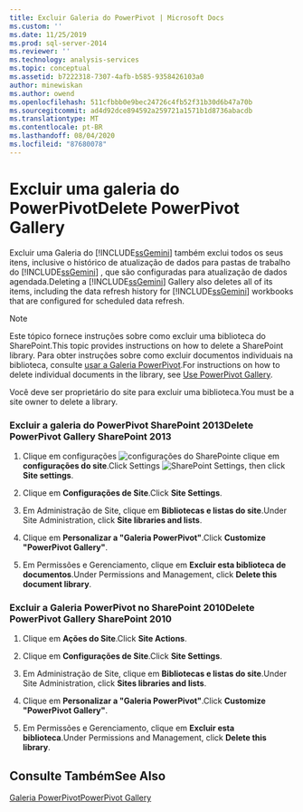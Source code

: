 ```yaml
---
title: Excluir Galeria do PowerPivot | Microsoft Docs
ms.custom: ''
ms.date: 11/25/2019
ms.prod: sql-server-2014
ms.reviewer: ''
ms.technology: analysis-services
ms.topic: conceptual
ms.assetid: b7222318-7307-4afb-b585-9358426103a0
author: minewiskan
ms.author: owend
ms.openlocfilehash: 511cfbbb0e9bec24726c4fb52f31b30d6b47a70b
ms.sourcegitcommit: ad4d92dce894592a259721a1571b1d8736abacdb
ms.translationtype: MT
ms.contentlocale: pt-BR
ms.lasthandoff: 08/04/2020
ms.locfileid: "87680078"
---
```

# <a name="delete-powerpivot-gallery"></a><span data-ttu-id="4c061-102">Excluir uma galeria do PowerPivot</span><span class="sxs-lookup"><span data-stu-id="4c061-102">Delete PowerPivot Gallery</span></span>
  <span data-ttu-id="4c061-103">Excluir uma Galeria do [!INCLUDE[ssGemini](../../includes/ssgemini-md.md)] também exclui todos os seus itens, inclusive o histórico de atualização de dados para pastas de trabalho do [!INCLUDE[ssGemini](../../includes/ssgemini-md.md)] , que são configuradas para atualização de dados agendada.</span><span class="sxs-lookup"><span data-stu-id="4c061-103">Deleting a [!INCLUDE[ssGemini](../../includes/ssgemini-md.md)] Gallery also deletes all of its items, including the data refresh history for [!INCLUDE[ssGemini](../../includes/ssgemini-md.md)] workbooks that are configured for scheduled data refresh.</span></span>

> [!NOTE]
>  <span data-ttu-id="4c061-104">Este tópico fornece instruções sobre como excluir uma biblioteca do SharePoint.</span><span class="sxs-lookup"><span data-stu-id="4c061-104">This topic provides instructions on how to delete a SharePoint library.</span></span> <span data-ttu-id="4c061-105">Para obter instruções sobre como excluir documentos individuais na biblioteca, consulte [usar a Galeria PowerPivot](use-power-pivot-gallery.md).</span><span class="sxs-lookup"><span data-stu-id="4c061-105">For instructions on how to delete individual documents in the library, see [Use PowerPivot Gallery](use-power-pivot-gallery.md).</span></span>

 <span data-ttu-id="4c061-106">Você deve ser proprietário do site para excluir uma biblioteca.</span><span class="sxs-lookup"><span data-stu-id="4c061-106">You must be a site owner to delete a library.</span></span>

### <a name="delete-powerpivot-gallery-sharepoint-2013"></a><span data-ttu-id="4c061-107">Excluir a galeria do PowerPivot SharePoint 2013</span><span class="sxs-lookup"><span data-stu-id="4c061-107">Delete PowerPivot Gallery SharePoint 2013</span></span>

1.  <span data-ttu-id="4c061-108">Clique em configurações ![configurações do SharePoint](../media/as-sharepoint2013-settings-gear.gif "Configurações do SharePoint")e clique em **configurações do site**.</span><span class="sxs-lookup"><span data-stu-id="4c061-108">Click Settings ![SharePoint Settings](../media/as-sharepoint2013-settings-gear.gif "SharePoint Settings"), then click **Site settings**.</span></span>

2.  <span data-ttu-id="4c061-109">Clique em **Configurações de Site**.</span><span class="sxs-lookup"><span data-stu-id="4c061-109">Click **Site Settings**.</span></span>

3.  <span data-ttu-id="4c061-110">Em Administração de Site, clique em **Bibliotecas e listas do site**.</span><span class="sxs-lookup"><span data-stu-id="4c061-110">Under Site Administration, click **Site libraries and lists**.</span></span>

4.  <span data-ttu-id="4c061-111">Clique em **Personalizar a "Galeria PowerPivot"**.</span><span class="sxs-lookup"><span data-stu-id="4c061-111">Click **Customize "PowerPivot Gallery"**.</span></span>

5.  <span data-ttu-id="4c061-112">Em Permissões e Gerenciamento, clique em **Excluir esta biblioteca de documentos**.</span><span class="sxs-lookup"><span data-stu-id="4c061-112">Under Permissions and Management, click **Delete this document library**.</span></span>

### <a name="delete-powerpivot-gallery-sharepoint-2010"></a><span data-ttu-id="4c061-113">Excluir a Galeria PowerPivot no SharePoint 2010</span><span class="sxs-lookup"><span data-stu-id="4c061-113">Delete PowerPivot Gallery SharePoint 2010</span></span>

1.  <span data-ttu-id="4c061-114">Clique em **Ações do Site**.</span><span class="sxs-lookup"><span data-stu-id="4c061-114">Click **Site Actions**.</span></span>

2.  <span data-ttu-id="4c061-115">Clique em **Configurações de Site**.</span><span class="sxs-lookup"><span data-stu-id="4c061-115">Click **Site Settings**.</span></span>

3.  <span data-ttu-id="4c061-116">Em Administração de Site, clique em **Bibliotecas e listas do site**.</span><span class="sxs-lookup"><span data-stu-id="4c061-116">Under Site Administration, click **Sites libraries and lists**.</span></span>

4.  <span data-ttu-id="4c061-117">Clique em **Personalizar a "Galeria PowerPivot"**.</span><span class="sxs-lookup"><span data-stu-id="4c061-117">Click **Customize "PowerPivot Gallery"**.</span></span>

5.  <span data-ttu-id="4c061-118">Em Permissões e Gerenciamento, clique em **Excluir esta biblioteca**.</span><span class="sxs-lookup"><span data-stu-id="4c061-118">Under Permissions and Management, click **Delete this library**.</span></span>

## <a name="see-also"></a><span data-ttu-id="4c061-119">Consulte Também</span><span class="sxs-lookup"><span data-stu-id="4c061-119">See Also</span></span>
 [<span data-ttu-id="4c061-120">Galeria PowerPivot</span><span class="sxs-lookup"><span data-stu-id="4c061-120">PowerPivot Gallery</span></span>](../../index.yml)


